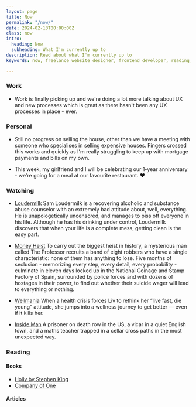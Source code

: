 ```yaml
---
layout: page
title: Now
permalink: "/now/"
date: 2024-02-13T00:00:00Z
class: now
intro:
  heading: Now
  subheading: What I'm currently up to
description: Read about what I'm currently up to
keywords: now, freelance website designer, frontend developer, reading, watching, work

---
```

### Work
* Work is finally picking up and we're doing a lot more talking about UX and new processes which is great as there hasn't been any UX processes in place - ever.

### Personal
* Still no progress on selling the house, other than we have a meeting with someone who specialises in selling expensive houses. Fingers crossed this works and quickly as I'm really struggling to keep up with mortgage payments and bills on my own.

* This week, my girlfriend and I will be celebrating our 1-year anniversary - we're going for a meal at our favourite restaurant. ❤️

### Watching
* [Loudermilk](https://www.themoviedb.org/tv/73200-loudermilk "Loudermilk")
  Sam Loudermilk is a recovering alcoholic and substance abuse counselor with an extremely bad attitude about, well, everything. He is unapologetically uncensored, and manages to piss off everyone in his life. Although he has his drinking under control, Loudermilk discovers that when your life is a complete mess, getting clean is the easy part.

* [Money Heist](https://www.themoviedb.org/tv/71446-la-casa-de-papel "Money Heist")
  To carry out the biggest heist in history, a mysterious man called The Professor recruits a band of eight robbers who have a single characteristic: none of them has anything to lose. Five months of seclusion - memorizing every step, every detail, every probability - culminate in eleven days locked up in the National Coinage and Stamp Factory of Spain, surrounded by police forces and with dozens of hostages in their power, to find out whether their suicide wager will lead to everything or nothing.

* [Wellmania](https://www.themoviedb.org/tv/195841-wellmania "Wellmania")
  When a health crisis forces Liv to rethink her “live fast, die young” attitude, she jumps into a wellness journey to get better — even if it kills her.

* [Inside Man](https://www.themoviedb.org/tv/121710-inside-man "Inside Man")
  A prisoner on death row in the US, a vicar in a quiet English town, and a maths teacher trapped in a cellar cross paths in the most unexpected way.

### Reading

#### Books
* [Holly by Stephen King](https://bookwyrm.social/book/1373489/s/holly "Holly by Stephen King")
* [Company of One](https://bookwyrm.social/book/184714/s/company-of-one "Company of One")

#### Articles
